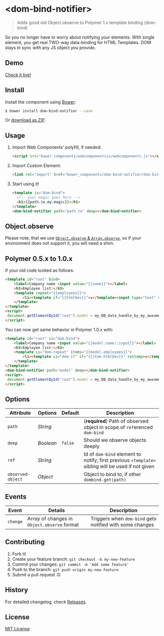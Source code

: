 # &lt;dom-bind-notifier&gt;

> Adds good old Object.observe to Polymer 1.x template binding (dom-bind)

So you no longer have to worry about notifying your elements.
With single element, you get real TWO-way data-binding for HTML Templates.
DOM stays in sync with any JS object you provide.


## Demo

[Check it live!](http://Juicy.github.io/dom-bind-notifier)

## Install

Install the component using [Bower](http://bower.io/):

```sh
$ bower install dom-bind-notifier --save
```

Or [download as ZIP](https://github.com/Juicy/dom-bind-notifier/archive/master.zip).

## Usage

1. Import Web Components' polyfill, if needed:

    ```html
    <script src="bower_components/webcomponentsjs/webcomponents.js"></script>
    ```

2. Import Custom Element:

    ```html
    <link rel="import" href="bower_components/dom-bind-notifier/dom-bind-notifier.html">
    ```

3. Start using it!

    ```html
    <template is="dom-bind">
      <!-- your magic goes here -->
      <h1>{{path.to.my.magic}}</h1>
    </template>
    <dom-bind-notifier path="path.to" deep></dom-bind-notifier>
    ```

## Object.observe

Please note, that we use [`Object.observe` & `Array.observe`](http://wiki.ecmascript.org/doku.php?id=harmony:observe), so if your environment does not support it, you will need a shim.

## Polymer 0.5.x to 1.0.x

If your old code looked as follows:

```html
<template id="root" bind>
    <label>Company name <input value="{{name}}"></label>
    <h3>Employee list:</h3>
    <template repeat="{{employees}}">
        <li><template if="{{htmlDev}}">★</template><input type="text" value="{{firstName}}"/></li>
    </template>
</template>
<script>
 document.getElementById("root").model = my_DB_data_handle_by_my_awsome_app;
</script>
```
You can now get same behavior in Polymer 1.0.x with:
```html
<template id="root" is="dom-bind">
    <label>Company name <input value="{{model.name::input}}"></label>
    <h3>Employee list:</h3>
    <template is="dom-repeat" items="{{model.employees}}">
        <li><template is="dom-if" if="{{item.htmlDev}}" restamp>★</template><input type="text" value="{{item.firstName::input}}"/></li>
    </template>
</template>
<dom-bind-notifier path="model" deep></dom-bind-notifier>
<script>
 document.getElementById("root").model = my_DB_data_handle_by_my_awsome_app;
</script>
```


## Options

Attribute         | Options   | Default | Description
---               | ---       | ---     | ---
`path`            | *String*  |         | (**required**) Path of observed object in scope of `ref`erenced `dom-bind`
`deep`            | *Boolean* | `false` | Should we observe objects deeply
`ref`             | *String*  |         | Id of `dom-bind` element to notify, first previous `<template>` sibling will be used if not given
`observed-object` | *Object*  |         | Object to bind to, if other `dombind.get(path)`

## Events

Event    | Details                                       | Description
---      | ---                                           | ---
`change` | *Array* of changes in `Object.observe` format | Triggers when `dom-bind` gets notified with some changes

## Contributing

1. Fork it!
2. Create your feature branch: `git checkout -b my-new-feature`
3. Commit your changes: `git commit -m 'Add some feature'`
4. Push to the branch: `git push origin my-new-feature`
5. Submit a pull request :D

## History

For detailed changelog, check [Releases](https://github.com/Juicy/dom-bind-notifier/releases).

## License

[MIT License](http://opensource.org/licenses/MIT)
